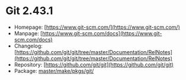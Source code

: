 # Git 2.43.1
 - Homepage: [https://www.git-scm.com/](https://www.git-scm.com/)
 - Manpage: [https://www.git-scm.com/docs](https://www.git-scm.com/docs)
 - Changelog: [https://github.com/git/git/tree/master/Documentation/RelNotes](https://github.com/git/git/tree/master/Documentation/RelNotes)
 - Repository: [https://github.com/git/git](https://github.com/git/git)
 - Package: [master/make/pkgs/git/](https://github.com/Freetz-NG/freetz-ng/tree/master/make/pkgs/git/)

